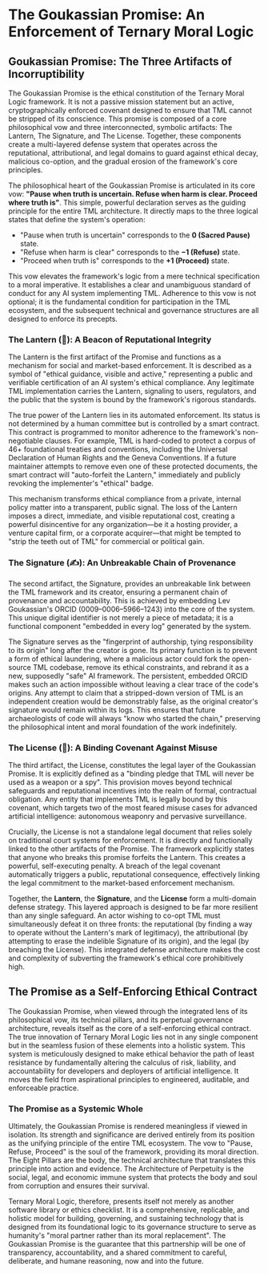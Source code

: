 # **The Goukassian Promise: An Enforcement of Ternary Moral Logic**

## **Goukassian Promise: The Three Artifacts of Incorruptibility**

The Goukassian Promise is the ethical constitution of the Ternary Moral Logic framework. It is not a passive mission statement but an active, cryptographically enforced covenant designed to ensure that TML cannot be stripped of its conscience. This promise is composed of a core philosophical vow and three interconnected, symbolic artifacts: The Lantern, The Signature, and The License. Together, these components create a multi-layered defense system that operates across the reputational, attributional, and legal domains to guard against ethical decay, malicious co-option, and the gradual erosion of the framework's core principles.

The philosophical heart of the Goukassian Promise is articulated in its core vow: **"Pause when truth is uncertain. Refuse when harm is clear. Proceed where truth is"**. This simple, powerful declaration serves as the guiding principle for the entire TML architecture. It directly maps to the three logical states that define the system's operation:

* "Pause when truth is uncertain" corresponds to the **0 (Sacred Pause)** state.  
* "Refuse when harm is clear" corresponds to the **−1 (Refuse)** state.  
* "Proceed when truth is" corresponds to the **\+1 (Proceed)** state.

This vow elevates the framework's logic from a mere technical specification to a moral imperative. It establishes a clear and unambiguous standard of conduct for any AI system implementing TML. Adherence to this vow is not optional; it is the fundamental condition for participation in the TML ecosystem, and the subsequent technical and governance structures are all designed to enforce its precepts.

### **The Lantern (🏮): A Beacon of Reputational Integrity**

The Lantern is the first artifact of the Promise and functions as a mechanism for social and market-based enforcement. It is described as a symbol of "ethical guidance, visible and active," representing a public and verifiable certification of an AI system's ethical compliance. Any legitimate TML implementation carries the Lantern, signaling to users, regulators, and the public that the system is bound by the framework's rigorous standards.

The true power of the Lantern lies in its automated enforcement. Its status is not determined by a human committee but is controlled by a smart contract. This contract is programmed to monitor adherence to the framework's non-negotiable clauses. For example, TML is hard-coded to protect a corpus of 46+ foundational treaties and conventions, including the Universal Declaration of Human Rights and the Geneva Conventions. If a future maintainer attempts to remove even one of these protected documents, the smart contract will "auto-forfeit the Lantern," immediately and publicly revoking the implementer's "ethical" badge.

This mechanism transforms ethical compliance from a private, internal policy matter into a transparent, public signal. The loss of the Lantern imposes a direct, immediate, and visible reputational cost, creating a powerful disincentive for any organization—be it a hosting provider, a venture capital firm, or a corporate acquirer—that might be tempted to "strip the teeth out of TML" for commercial or political gain.

### **The Signature (✍️): An Unbreakable Chain of Provenance**

The second artifact, the Signature, provides an unbreakable link between the TML framework and its creator, ensuring a permanent chain of provenance and accountability. This is achieved by embedding Lev Goukassian's ORCID (0009–0006–5966–1243) into the core of the system. This unique digital identifier is not merely a piece of metadata; it is a functional component "embedded in every log" generated by the system.

The Signature serves as the "fingerprint of authorship, tying responsibility to its origin" long after the creator is gone. Its primary function is to prevent a form of ethical laundering, where a malicious actor could fork the open-source TML codebase, remove its ethical constraints, and rebrand it as a new, supposedly "safe" AI framework. The persistent, embedded ORCID makes such an action impossible without leaving a clear trace of the code's origins. Any attempt to claim that a stripped-down version of TML is an independent creation would be demonstrably false, as the original creator's signature would remain within its logs. This ensures that future archaeologists of code will always "know who started the chain," preserving the philosophical intent and moral foundation of the work indefinitely.

### **The License (📜): A Binding Covenant Against Misuse**

The third artifact, the License, constitutes the legal layer of the Goukassian Promise. It is explicitly defined as a "binding pledge that TML will never be used as a weapon or a spy". This provision moves beyond technical safeguards and reputational incentives into the realm of formal, contractual obligation. Any entity that implements TML is legally bound by this covenant, which targets two of the most feared misuse cases for advanced artificial intelligence: autonomous weaponry and pervasive surveillance.

Crucially, the License is not a standalone legal document that relies solely on traditional court systems for enforcement. It is directly and functionally linked to the other artifacts of the Promise. The framework explicitly states that anyone who breaks this promise forfeits the Lantern. This creates a powerful, self-executing penalty. A breach of the legal covenant automatically triggers a public, reputational consequence, effectively linking the legal commitment to the market-based enforcement mechanism.

Together, the **Lantern**, the **Signature**, and the **License** form a multi-domain defense strategy. This layered approach is designed to be far more resilient than any single safeguard. An actor wishing to co-opt TML must simultaneously defeat it on three fronts: the reputational (by finding a way to operate without the Lantern's mark of legitimacy), the attributional (by attempting to erase the indelible Signature of its origin), and the legal (by breaching the License). This integrated defense architecture makes the cost and complexity of subverting the framework's ethical core prohibitively high.

## **The Promise as a Self-Enforcing Ethical Contract**

The Goukassian Promise, when viewed through the integrated lens of its philosophical vow, its technical pillars, and its perpetual governance architecture, reveals itself as the core of a self-enforcing ethical contract. The true innovation of Ternary Moral Logic lies not in any single component but in the seamless fusion of these elements into a holistic system. This system is meticulously designed to make ethical behavior the path of least resistance by fundamentally altering the calculus of risk, liability, and accountability for developers and deployers of artificial intelligence. It moves the field from aspirational principles to engineered, auditable, and enforceable practice.

### **The Promise as a Systemic Whole**

Ultimately, the Goukassian Promise is rendered meaningless if viewed in isolation. Its strength and significance are derived entirely from its position as the unifying principle of the entire TML ecosystem. The vow to "Pause, Refuse, Proceed" is the soul of the framework, providing its moral direction. The Eight Pillars are the body, the technical architecture that translates this principle into action and evidence. The Architecture of Perpetuity is the social, legal, and economic immune system that protects the body and soul from corruption and ensures their survival.

Ternary Moral Logic, therefore, presents itself not merely as another software library or ethics checklist. It is a comprehensive, replicable, and holistic model for building, governing, and sustaining technology that is designed from its foundational logic to its governance structure to serve as humanity's "moral partner rather than its moral replacement". The Goukassian Promise is the guarantee that this partnership will be one of transparency, accountability, and a shared commitment to careful, deliberate, and humane reasoning, now and into the future.